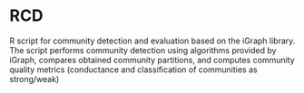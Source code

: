 RCD
===

R script for community detection and evaluation based on the iGraph library. The script performs community detection 
using algorithms provided by iGraph, compares obtained community partitions, and computes community quality metrics
(conductance and classification of communities as strong/weak)
